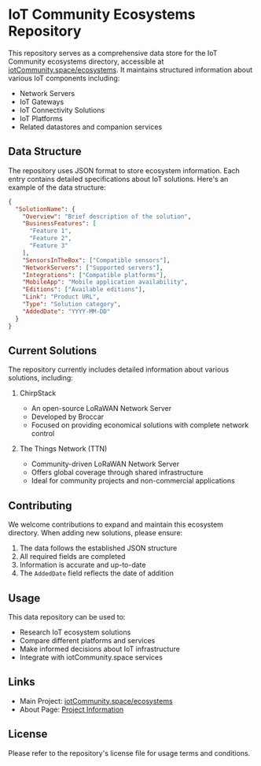 # IoT Community Ecosystems Repository

This repository serves as a comprehensive data store for the IoT Community ecosystems directory, accessible at [iotCommunity.space/ecosystems](https://iotCommunity.space/ecosystems). It maintains structured information about various IoT components including:

- Network Servers
- IoT Gateways
- IoT Connectivity Solutions
- IoT Platforms
- Related datastores and companion services

## Data Structure

The repository uses JSON format to store ecosystem information. Each entry contains detailed specifications about IoT solutions. Here's an example of the data structure:

```json
{
  "SolutionName": {
    "Overview": "Brief description of the solution",
    "BusinessFeatures": [
      "Feature 1",
      "Feature 2",
      "Feature 3"
    ],
    "SensorsInTheBox": ["Compatible sensors"],
    "NetworkServers": ["Supported servers"],
    "Integrations": ["Compatible platforms"],
    "MobileApp": "Mobile application availability",
    "Editions": ["Available editions"],
    "Link": "Product URL",
    "Type": "Solution category",
    "AddedDate": "YYYY-MM-DD"
  }
}
```

## Current Solutions

The repository currently includes detailed information about various solutions, including:

1. ChirpStack
   - An open-source LoRaWAN Network Server
   - Developed by Broccar
   - Focused on providing economical solutions with complete network control

2. The Things Network (TTN)
   - Community-driven LoRaWAN Network Server
   - Offers global coverage through shared infrastructure
   - Ideal for community projects and non-commercial applications

## Contributing

We welcome contributions to expand and maintain this ecosystem directory. When adding new solutions, please ensure:

1. The data follows the established JSON structure
2. All required fields are completed
3. Information is accurate and up-to-date
4. The `AddedDate` field reflects the date of addition

## Usage

This data repository can be used to:
- Research IoT ecosystem solutions
- Compare different platforms and services
- Make informed decisions about IoT infrastructure
- Integrate with iotCommunity.space services

## Links

- Main Project: [iotCommunity.space/ecosystems](https://iotCommunity.space/ecosystems)
- About Page: [Project Information](https://iotCommunity.space/about)

## License

Please refer to the repository's license file for usage terms and conditions.
